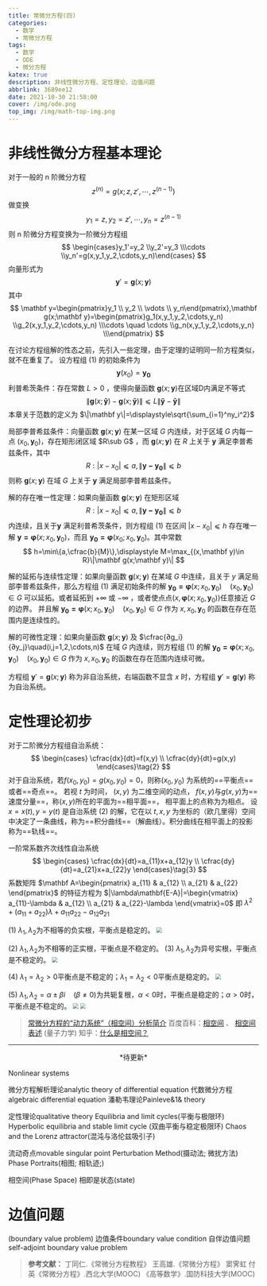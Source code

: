 ```yaml
---
title: 常微分方程(四)
categories:
  - 数学
  - 常微分方程
tags:
  - 数学
  - ODE
  - 微分方程
katex: true
description: 非线性微分方程、定性理论、边值问题
abbrlink: 3689ee12
date: 2021-10-30 21:58:00
cover: /img/ode.png
top_img: /img/math-top-img.png
---
```


# 非线性微分方程基本理论

对于一般的 n 阶微分方程 
$$
z^{(n)}=g(x;z,z',\cdots,z^{(n-1)})
$$
做变换
$$
y_1=z,y_2=z',\cdots,y_n=z^{(n-1)}
$$
则 n 阶微分方程变换为一阶微分方程组
$$
\begin{cases}y_1'=y_2 \\y_2'=y_3 \\\cdots \\y_n'=g(x,y_1,y_2,\cdots,y_n)\end{cases}
$$
向量形式为
$$
\mathbf y'=\mathbf g(x;\mathbf y)\tag{1}
$$
其中
$$
\mathbf y=\begin{pmatrix}y_1 \\ y_2 \\ \vdots \\ y_n\end{pmatrix},\mathbf g(x;\mathbf y)=\begin{pmatrix}g_1(x,y_1,y_2,\cdots,y_n) \\g_2(x,y_1,y_2,\cdots,y_n) \\\cdots \quad \cdots \\g_n(x,y_1,y_2,\cdots,y_n) \\\end{pmatrix}
$$

在讨论方程组解的性态之前，先引入一些定理，由于定理的证明同一阶方程类似，就不在重复了。
设方程组 (1) 的初始条件为
$$
\mathbf{y}(x_0)=\mathbf{y_0}
$$
<kbd>利普希茨条件</kbd>：存在常数 $L>0$ ，使得向量函数 $\mathbf g(x;\mathbf y)$在区域D内满足不等式 
$$
\|\mathbf g(x;\mathbf{\tilde y})-\mathbf g(x;\mathbf{\bar y})\|⩽L\|\mathbf{\tilde y}-\mathbf{\bar y}\|
$$
本章关于范数的定义为 $\|\mathbf y\|=\displaystyle\sqrt{\sum_{i=1}^ny_i^2}$

<kbd>局部李普希兹条件</kbd>：向量函数 $\mathbf g(x;\mathbf y)$ 在某一区域 $G$ 内连续，对于区域 $G$ 内每一点 $(x_0,\mathbf y_0)$，存在矩形闭区域 $R\sub G$ ，而 $\mathbf g(x;\mathbf y)$ 在 $R$ 上关于 $\mathbf y$ 满足李普希兹条件，其中
$$
R:|x-x_0|⩽a,\|\mathbf{y-y_0}\|⩽b
$$
则称 $\mathbf g(x;\mathbf y)$ 在域 $G$ 上关于 $\mathbf y$ 满足局部李普希兹条件。

<kbd>解的存在唯一性定理</kbd>：如果向量函数 $\mathbf g(x;\mathbf y)$  在矩形区域 
$$
R:|x-x_0|⩽a,\|\mathbf{y-y_0}\|⩽b
$$
 内连续，且关于$\mathbf y$ 满足利普希茨条件，则方程组 (1) 在区间 $|x-x_0|⩽h$ 存在唯一解 $\mathbf{y=\varphi}(x;x_0,\mathbf y_0)$，而且 $\mathbf{y_0=\varphi}(x_0;x_0,\mathbf y_0)$。其中常数 
$$
h=\min\{a,\cfrac{b}{M}\},\displaystyle M=\max_{(x,\mathbf y)\in R}\|\mathbf g(x;\mathbf y)\|
$$

<kbd>解的延拓与连续性定理</kbd>：如果向量函数 $\mathbf g(x;\mathbf y)$  在某域 $G$ 中连续，且关于 $y$ 满足局部李普希兹条件，那么方程组 (1) 满足初始条件的解 $\mathbf{y_0=\varphi}(x;x_0,\mathbf y_0) \quad (x_0,\mathbf y_0)\in G$ 可以延拓。或者延拓到 $+\infty$ 或 $-\infty$ ，或者使点点$(x,\mathbf{\varphi}(x;x_0,\mathbf y_0))$任意接近 $G$ 的边界。
并且解 $\mathbf{y_0=\varphi}(x;x_0,\mathbf y_0) \quad (x_0,\mathbf y_0)\in G$ 作为 $x,x_0,\mathbf y_0$ 的函数在存在范围内是连续性的。

<kbd>解的可微性定理</kbd>：如果向量函数 $\mathbf g(x;\mathbf y)$ 及 $\cfrac{∂g_i}{∂y_j}\quad(i,j=1,2,\cdots,n)$ 在域 $G$ 内连续，则方程组 (1) 的解 $\mathbf{y_0=\varphi}(x;x_0,\mathbf y_0) \quad (x_0,\mathbf y_0)\in G$ 作为 $x,x_0,\mathbf y_0$ 的函数在存在范围内连续可微。

方程组 $\mathbf y'=\mathbf g(x;\mathbf y)$ 称为非自治系统，右端函数不显含 $x$ 时，方程组 $\mathbf y'=\mathbf g(\mathbf y)$ 称为自治系统。

# 定性理论初步

对于二阶微分方程组自治系统：
$$
\begin{cases}
\cfrac{dx}{dt}=f(x,y) \\
\cfrac{dy}{dt}=g(x,y)
\end{cases}\tag{2}
$$
对于自治系统，若$f(x_0,y_0)=g(x_0,y_0)=0$，则称$(x_0,y_0)$ 为系统的==平衡点==或者==奇点==。
若视 $t$ 为时间， $(x,y)$ 为二维空间的动点， $f(x,y)$与$g(x,y)$为==速度分量==，称$(x,y)$所在的平面为==相平面==， 相平面上的点称为为相点。
设 $x=x(t),y=y(t)$ 是自治系统 (2) 的解，它在以 $t,x,y$ 为坐标的（欧几里得）空间中决定了一条曲线，称为==积分曲线==（解曲线）。积分曲线在相平面上的投影称为==轨线==。

一阶常系数齐次线性自治系统
$$
\begin{cases}
\cfrac{dx}{dt}=a_{11}x+a_{12}y \\
\cfrac{dy}{dt}=a_{21}x+a_{22}y
\end{cases}\tag{3}
$$
系数矩阵 $\mathbf A=\begin{pmatrix}
a_{11} & a_{12} \\
a_{21} & a_{22} 
\end{pmatrix}$ 的特征方程为 $|\lambda\mathbf{E-A}|=\begin{vmatrix}
a_{11}-\lambda & a_{12} \\
a_{21} & a_{22}-\lambda 
\end{vmatrix}=0$
即 $\lambda^2+(a_{11}+a_{22})\lambda+a_{11}a_{22}-a_{12}a_{21}$

(1) $\lambda_1,\lambda_2$为不相等的负实根，平衡点是稳定的。
<img src="https://warehouse-1310574346.cos.ap-shanghai.myqcloud.com/images/DifferentialEquation/20200326095533878.PNG" style="zoom: 67%;" />

(2)  $\lambda_1,\lambda_2$为不相等的正实根，平衡点是不稳定的。
(3)  $\lambda_1,\lambda_2$为异号实根，平衡点是不稳定的。
<img src="https://warehouse-1310574346.cos.ap-shanghai.myqcloud.com/images/DifferentialEquation/20200326095936647.PNG" style="zoom:67%;" />

(4) $\lambda_1=\lambda_2>0$平衡点是不稳定的；$\lambda_1=\lambda_2<0$平衡点是稳定的。
<img src="https://warehouse-1310574346.cos.ap-shanghai.myqcloud.com/images/DifferentialEquation/20200326100240897.PNG" style="zoom:67%;" />

(5) $\lambda_1,\lambda_2=\alpha\pm\beta i\quad(\beta\neq0)$为共轭复根，$\alpha<0$时，平衡点是稳定的；$\alpha>0$时，平衡点是不稳定的。
<img src="https://warehouse-1310574346.cos.ap-shanghai.myqcloud.com/images/DifferentialEquation/20200326100409344.PNG" style="zoom:67%;" />
<img src="https://warehouse-1310574346.cos.ap-shanghai.myqcloud.com/images/DifferentialEquation/2020032610155280.PNG" style="zoom:67%;" />

> [常微分方程的“动力系统”（相空间）分析简介](http://bbs.21ic.com/icview-2599270-1-1.html)
> 百度百科：[相空间](https://baike.baidu.com/item/%E7%9B%B8%E7%A9%BA%E9%97%B4/8172498#viewPageContent) 、 [相空间表述](https://baike.baidu.com/item/%E7%9B%B8%E7%A9%BA%E9%97%B4%E8%A1%A8%E8%BF%B0/22687295) (量子力学)
> 知乎：[什么是相空间？](https://www.zhihu.com/question/264986355?sort=created)


------
<center>*待更新*</center>

Nonlinear systems

微分方程解析理论analytic theory of differential equation
代数微分方程algebraic differential equation
潘勒韦理论Painleve&1& theory

定性理论qualitative theory
Equilibria and limit cycles(平衡与极限环)
Hyperbolic equilibria and stable limit cycle (双曲平衡与稳定极限环)
Chaos and the Lorenz attractor(混沌与洛伦兹吸引子)

流动奇点movable singular point
Perturbation Method(摄动法; 微扰方法)
Phase Portraits(相图; 相轨迹;)

相空间(Phase Space)
相即是状态(state) 


# 边值问题

(boundary value problem)
边值条件boundary value condition
自伴边值问题self-adjoint boundary value problem


> **参考文献：**
> 丁同仁.《常微分方程教程》
> 王高雄.《常微分方程》
> 窦霁虹 付英《常微分方程》.西北大学(MOOC) 
> 《高等数学》.国防科技大学(MOOC)